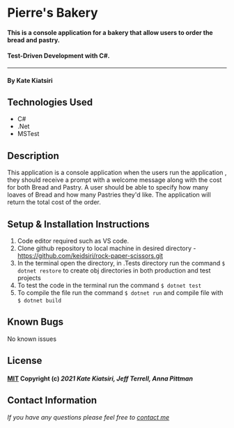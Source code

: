 # Pierre's Bakery

#### This is a console application for a bakery that allow users to order the bread and pastry.
#### Test-Driven Development with C#. 
---
#### By Kate Kiatsiri

## Technologies Used

- C#
- .Net
- MSTest

## Description

This application is a console application when the users run the application , they should receive a prompt with a welcome message along with the cost for both Bread and Pastry. A user should be able to specify how many loaves of Bread and how many Pastries they'd like. The application will return the total cost of the order.

## Setup & Installation Instructions

1. Code editor required such as VS code.
2. Clone github repository to local machine in desired directory - https://github.com/keidsiri/rock-paper-scissors.git
3. In the terminal open the directory, in .Tests directory run the command `$ dotnet restore` to create obj directories in both production and test projects
4. To test the code in the terminal run the command `$ dotnet test`
5. To compile the file run the command `$ dotnet run` and compile file with `$ dotnet build`


## Known Bugs

No known issues

## License

#### [MIT](https://opensource.org/licenses/MIT) Copyright (c) _2021_ _Kate Kiatsiri, Jeff Terrell, Anna Pittman_

## Contact Information

_If you have any questions please feel free to [contact me](mailto:keidsiri@gmail.com)_